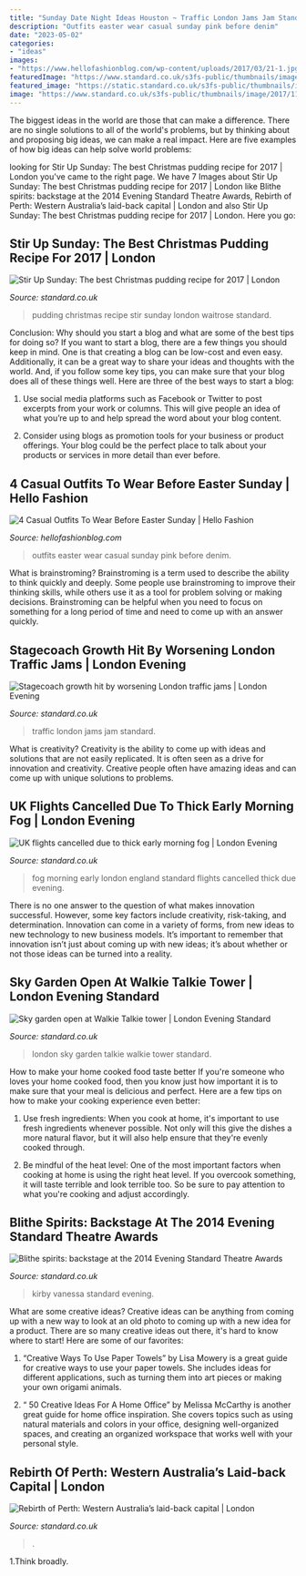 ```yaml
---
title: "Sunday Date Night Ideas Houston ~ Traffic London Jams Jam Standard"
description: "Outfits easter wear casual sunday pink before denim"
date: "2023-05-02"
categories:
- "ideas"
images:
- "https://www.hellofashionblog.com/wp-content/uploads/2017/03/21-1.jpg"
featuredImage: "https://www.standard.co.uk/s3fs-public/thumbnails/image/2017/11/24/12/best-christmas-pudding-recipe.jpg"
featured_image: "https://static.standard.co.uk/s3fs-public/thumbnails/image/2015/01/07/13/sky3.jpg"
image: "https://www.standard.co.uk/s3fs-public/thumbnails/image/2017/11/24/12/best-christmas-pudding-recipe.jpg"
---
```



The biggest ideas in the world are those that can make a difference. There are no single solutions to all of the world's problems, but by thinking about and proposing big ideas, we can make a real impact. Here are five examples of how big ideas can help solve world problems:

	

		
looking for Stir Up Sunday: The best Christmas pudding recipe for 2017 | London you've came to the right page. We have 7 Images about Stir Up Sunday: The best Christmas pudding recipe for 2017 | London like Blithe spirits: backstage at the 2014 Evening Standard Theatre Awards, Rebirth of Perth: Western Australia’s laid-back capital | London and also Stir Up Sunday: The best Christmas pudding recipe for 2017 | London. Here you go:
		
    
## Stir Up Sunday: The Best Christmas Pudding Recipe For 2017 | London

<img loading=lazy src="https://www.standard.co.uk/s3fs-public/thumbnails/image/2017/11/24/12/best-christmas-pudding-recipe.jpg" onerror="this.onerror=null;this.src='https://tse3.mm.bing.net/th?id=OIP.cQxk9SgXsJPhJgyFjTBPfwHaE8&amp;pid=15.1';" alt="Stir Up Sunday: The best Christmas pudding recipe for 2017 | London">

_Source: standard.co.uk_

>pudding christmas recipe stir sunday london waitrose standard. 

	

Conclusion: Why should you start a blog and what are some of the best tips for doing so?
If you want to start a blog, there are a few things you should keep in mind. One is that creating a blog can be low-cost and even easy. Additionally, it can be a great way to share your ideas and thoughts with the world. And, if you follow some key tips, you can make sure that your blog does all of these things well. Here are three of the best ways to start a blog:
1. Use social media platforms such as Facebook or Twitter to post excerpts from your work or columns. This will give people an idea of what you’re up to and help spread the word about your blog content.

2. Consider using blogs as promotion tools for your business or product offerings. Your blog could be the perfect place to talk about your products or services in more detail than ever before.

    
## 4 Casual Outfits To Wear Before Easter Sunday | Hello Fashion

<img loading=lazy src="https://www.hellofashionblog.com/wp-content/uploads/2017/03/21-1.jpg" onerror="this.onerror=null;this.src='https://tse1.mm.bing.net/th?id=OIP.ekPPTxsVZKJX21QDtGEmUQHaLH&amp;pid=15.1';" alt="4 Casual Outfits To Wear Before Easter Sunday | Hello Fashion">

_Source: hellofashionblog.com_

>outfits easter wear casual sunday pink before denim. 

	

What is brainstroming?
Brainstroming is a term used to describe the ability to think quickly and deeply. Some people use brainstroming to improve their thinking skills, while others use it as a tool for problem solving or making decisions. Brainstroming can be helpful when you need to focus on something for a long period of time and need to come up with an answer quickly.

    
## Stagecoach Growth Hit By Worsening London Traffic Jams | London Evening

<img loading=lazy src="https://static.standard.co.uk/s3fs-public/thumbnails/image/2014/02/06/07/traffic-jam.jpg" onerror="this.onerror=null;this.src='https://tse4.mm.bing.net/th?id=OIP.3mr4IC85n2Xv_sRGorr-6QHaE8&amp;pid=15.1';" alt="Stagecoach growth hit by worsening London traffic jams | London Evening">

_Source: standard.co.uk_

>traffic london jams jam standard. 

	

What is creativity?
Creativity is the ability to come up with ideas and solutions that are not easily replicated. It is often seen as a drive for innovation and creativity. Creative people often have amazing ideas and can come up with unique solutions to problems.

    
## UK Flights Cancelled Due To Thick Early Morning Fog | London Evening

<img loading=lazy src="https://static.standard.co.uk/s3fs-public/thumbnails/image/2014/03/13/07/fog.jpg" onerror="this.onerror=null;this.src='https://tse3.mm.bing.net/th?id=OIP.IzIXMIlBFr1cegJBnNzNFQHaE8&amp;pid=15.1';" alt="UK flights cancelled due to thick early morning fog | London Evening">

_Source: standard.co.uk_

>fog morning early london england standard flights cancelled thick due evening. 

	

There is no one answer to the question of what makes innovation successful. However, some key factors include creativity, risk-taking, and determination. Innovation can come in a variety of forms, from new ideas to new technology to new business models. It’s important to remember that innovation isn’t just about coming up with new ideas; it’s about whether or not those ideas can be turned into a reality.

    
## Sky Garden Open At Walkie Talkie Tower | London Evening Standard

<img loading=lazy src="https://static.standard.co.uk/s3fs-public/thumbnails/image/2015/01/07/13/sky3.jpg" onerror="this.onerror=null;this.src='https://tse2.mm.bing.net/th?id=OIP.xn80iZo1aKklvk2ecc_oHgHaE8&amp;pid=15.1';" alt="Sky garden open at Walkie Talkie tower | London Evening Standard">

_Source: standard.co.uk_

>london sky garden talkie walkie tower standard. 

	

How to make your home cooked food taste better
If you're someone who loves your home cooked food, then you know just how important it is to make sure that your meal is delicious and perfect. Here are a few tips on how to make your cooking experience even better: 
1. Use fresh ingredients: When you cook at home, it's important to use fresh ingredients whenever possible. Not only will this give the dishes a more natural flavor, but it will also help ensure that they're evenly cooked through.

2. Be mindful of the heat level: One of the most important factors when cooking at home is using the right heat level. If you overcook something, it will taste terrible and look terrible too. So be sure to pay attention to what you're cooking and adjust accordingly.


    
## Blithe Spirits: Backstage At The 2014 Evening Standard Theatre Awards

<img loading=lazy src="https://www.standard.co.uk/s3fs-public/thumbnails/image/2014/12/18/18/VANESSA-KIRBY.jpg" onerror="this.onerror=null;this.src='https://tse1.mm.bing.net/th?id=OIP.OUxUGxDqA1heg_DnzimZ6AHaE8&amp;pid=15.1';" alt="Blithe spirits: backstage at the 2014 Evening Standard Theatre Awards">

_Source: standard.co.uk_

>kirby vanessa standard evening. 

	

What are some creative ideas?
Creative ideas can be anything from coming up with a new way to look at an old photo to coming up with a new idea for a product. There are so many creative ideas out there, it's hard to know where to start! Here are some of our favorites: 
1. “Creative Ways To Use Paper Towels” by Lisa Mowery is a great guide for creative ways to use your paper towels. She includes ideas for different applications, such as turning them into art pieces or making your own origami animals.

2. “ 50 Creative Ideas For A Home Office” by Melissa McCarthy is another great guide for home office inspiration. She covers topics such as using natural materials and colors in your office, designing well-organized spaces, and creating an organized workspace that works well with your personal style.


    
## Rebirth Of Perth: Western Australia’s Laid-back Capital | London

<img loading=lazy src="https://www.standard.co.uk/s3fs-public/thumbnails/image/2013/09/18/09/107travelmain1809.jpg" onerror="this.onerror=null;this.src='https://tse4.mm.bing.net/th?id=OIP.FYk8pej31oES6vyrbDro2wHaE8&amp;pid=15.1';" alt="Rebirth of Perth: Western Australia’s laid-back capital | London">

_Source: standard.co.uk_

>. 

	

1.Think broadly.

